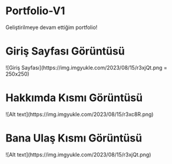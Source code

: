 # Portfolio-V1
Geliştirilmeye devam ettiğim portfolio!

<h1>Giriş Sayfası Görüntüsü</h1>
![Giriş Sayfası](https://img.imgyukle.com/2023/08/15/r3xjQt.png = 250x250)
<br>
<h1>Hakkımda Kısmı Görüntüsü</h1>
![Alt text](https://img.imgyukle.com/2023/08/15/r3xc8R.png)
<br>
<h1>Bana Ulaş Kısmı Görüntüsü</h1>
![Alt text](https://img.imgyukle.com/2023/08/15/r3xjQt.png)
